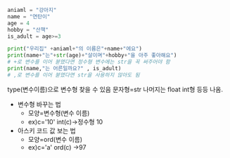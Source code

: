 
```python
aniaml = "강아지"
name = "연탄이"
age = 4
hobby = "산책"
is_adult = age>=3

print("우리집" +aniaml+"의 이름은"+name+"에요")
print(name+"는"+str(age)+"살이며"+hobby+"을 아주 좋아해요")
# +로 변수를 이어 붇였다면 정수형 변수에는 str을 꼭 써주어야 함
print(name,"는 어른일까요?" , is_adult)
# ,로 변수를 이어 붇였다면 str을 사용하지 않아도 됨
```
type(변수이름)으로 변수형 찾을 수 있음
문자형=str
나머지는 float int형 등등 나옴.

- 변수형 바꾸는 법
	- 모양=변수형(변수 이름)
	- ex)c='10' int(c)->정수형 10
- 아스키 코드 값 보는 법
	- 모양=ord(변수 이름)
	- ex)c='a' ord(c) ->97
